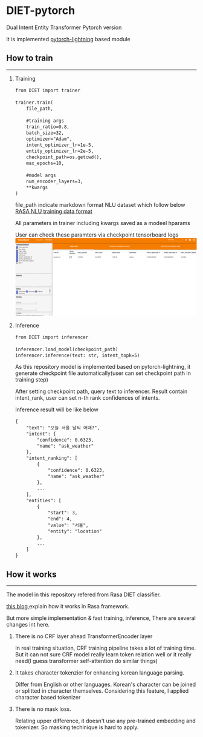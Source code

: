 # DIET-pytorch
Dual Intent Entity Transformer Pytorch version

It is implemented [pytorch-lightning](https://github.com/PyTorchLightning/pytorch-lightning) based module

## How to train
---
1. Training 

    ```
    from DIET import trainer

    trainer.train(
        file_path,

        #training args
        train_ratio=0.8,
        batch_size=32,
        optimizer="Adam",
        intent_optimizer_lr=1e-5,
        entity_optimizer_lr=2e-5,
        checkpoint_path=os.getcwd(),
        max_epochs=10,

        #model args
        num_encoder_layers=3,
        **kwargs
    )
    ```

    file_path indicate markdown format NLU dataset which follow below [RASA NLU training data format](https://rasa.com/docs/rasa/nlu/training-data-format/#markdown-format)

    All parameters in trainer including kwargs saved as a modeel hparams

    User can check these paramters via checkpoint tensorboard logs
    ![tensorboard log](img/tensorboard_log.PNG)

2. Inference

    ```
    from DIET import inferencer

    inferencer.load_model(checkpoint_path)
    inferencer.inference(text: str, intent_topk=5)
    ```

    As this repository model is implemented based on pytorch-lightning, it generate checkpoint file automatically(user can set checkpoint path in training step)

    After setting checkpoint path, query text to inferencer. Result contain intent_rank, user can set n-th rank confidences of intents.

    Inference result will be like below
    ```
    {
        "text": "오늘 서울 날씨 어때?",
        "intent": {
            "confidence": 0.6323,
            "name": "ask_weather"
        },
        "intent_ranking": [
            {
                "confidence": 0.6323,
                "name": "ask_weather"
            },
            ...
        ],
        "entities": [
            {
                "start": 3,
                "end": 4,
                "value": "서울",
                "entity": "location"
            },
            ...
        ]
    }
    ```

## How it works
---

The model in this repository refered from Rasa DIET classifier.

[this blog ](https://ryanong.co.uk/2020/04/10/day-101-in-depth-study-of-rasas-diet-architecture/) explain how it works in Rasa framework.

But more simple implementation & fast training, inference,
There are several changes int here.

1. There is no CRF layer ahead TransformerEncoder layer

    In real training situation, CRF training pipeline takes a lot of training time. But it can not sure CRF model really learn token relation well or it really need(I guess transformer self-attention do similar things)

2. It takes character tokenzier for enhancing korean language parsing. 

    Differ from English or other languages. Korean's character can be joined or splitted in character themselves. Considering this feature, I applied character based tokenizer

3. There is no mask loss.

    Relating upper difference, it doesn't use any pre-trained embedding and tokenizer. So masking techinique is hard to apply.



